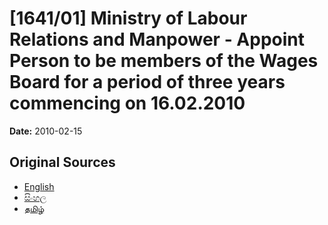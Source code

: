 # [1641/01] Ministry of Labour Relations and Manpower - Appoint Person to be members of the Wages Board for a period of three years commencing on 16.02.2010

**Date:** 2010-02-15

## Original Sources

- [English](https://documents.gov.lk/view/extra-gazettes/2010/2/1641-01_E.pdf)
- [සිංහල](https://documents.gov.lk/view/extra-gazettes/2010/2/1641-01_S.pdf)
- [தமிழ்](https://documents.gov.lk/view/extra-gazettes/2010/2/1641-01_T.pdf)
